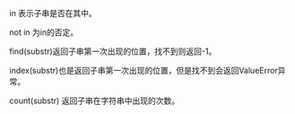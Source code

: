 
in 表示子串是否在其中。

not in 为in的否定。

find(substr)返回子串第一次出现的位置，找不到则返回-1。

index(substr)也是返回子串第一次出现的位置，但是找不到会返回ValueError异常。

count(substr) 返回子串在字符串中出现的次数。


